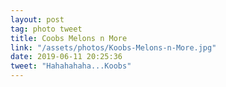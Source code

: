 ```yaml
---
layout: post
tag: photo tweet
title: Coobs Melons n More
link: "/assets/photos/Koobs-Melons-n-More.jpg"
date: 2019-06-11 20:25:36
tweet: "Hahahahaha...Koobs"
---
```

